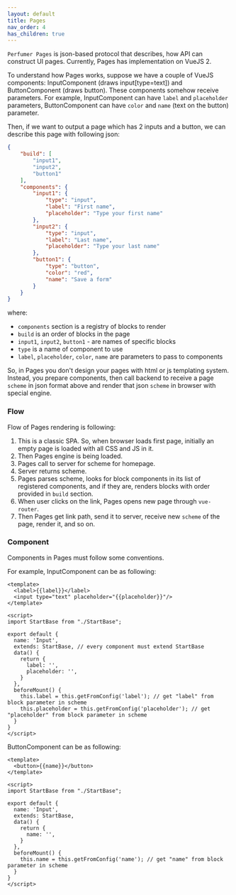 ```yaml
---
layout: default
title: Pages
nav_order: 4
has_children: true
---
```


`Perfumer Pages` is json-based protocol that describes, how API can construct UI pages.
Currently, Pages has implementation on VueJS 2.

To understand how Pages works, suppose we have a couple of VueJS components: InputComponent (draws input[type=text]) and ButtonComponent (draws button).
These components somehow receive parameters. For example, InputComponent can have `label` and `placeholder` parameters,
ButtonComponent can have `color` and `name` (text on the button) parameter.

Then, if we want to output a page which has 2 inputs and a button, we can describe this page with following json:

```json
{
    "build": [
        "input1",
        "input2",
        "button1"
    ],
    "components": {
        "input1": {
            "type": "input",
            "label": "First name",
            "placeholder": "Type your first name"
        },
        "input2": {
            "type": "input",
            "label": "Last name",
            "placeholder": "Type your last name"
        },
        "button1": {
            "type": "button",
            "color": "red",
            "name": "Save a form"
        }
    }
}
```

where:

- `components` section is a registry of blocks to render
- `build` is an order of blocks in the page
- `input1`, `input2`, `button1` - are names of specific blocks
- `type` is a name of component to use
- `label`, `placeholder`, `color`, `name` are parameters to pass to components

So, in Pages you don't design your pages with html or js templating system.
Instead, you prepare components, then call backend to receive a page `scheme` in json format above and render that json `scheme` in browser with special engine.

### Flow

Flow of Pages rendering is following:

1. This is a classic SPA. So, when browser loads first page, initially an empty page is loaded with all CSS and JS in it.
2. Then Pages engine is being loaded.
3. Pages call to server for scheme for homepage.
4. Server returns scheme.
5. Pages parses scheme, looks for block components in its list of registered components, and if they are, renders blocks with order provided in `build` section.
6. When user clicks on the link, Pages opens new page through `vue-router`.
7. Then Pages get link path, send it to server, receive new `scheme` of the page, render it, and so on.

### Component

Components in Pages must follow some conventions.

For example, InputComponent can be as following:

```vue
<template>
  <label>{{label}}</label>
  <input type="text" placeholder="{{placeholder}}"/>
</template>

<script>
import StartBase from "./StartBase";

export default {
  name: 'Input',
  extends: StartBase, // every component must extend StartBase
  data() {
    return {
      label: '',
      placeholder: '',
    }
  },
  beforeMount() {
    this.label = this.getFromConfig('label'); // get "label" from block parameter in scheme
    this.placeholder = this.getFromConfig('placeholder'); // get "placeholder" from block parameter in scheme
  }
}
</script>
```

ButtonComponent can be as following:

```vue
<template>
  <button>{{name}}</button>
</template>

<script>
import StartBase from "./StartBase";

export default {
  name: 'Input',
  extends: StartBase,
  data() {
    return {
      name: '',
    }
  },
  beforeMount() {
    this.name = this.getFromConfig('name'); // get "name" from block parameter in scheme
  }
}
</script>
```